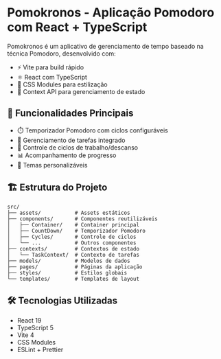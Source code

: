 # Pomokronos - Aplicação Pomodoro com React + TypeScript

Pomokronos é um aplicativo de gerenciamento de tempo baseado na técnica
Pomodoro, desenvolvido com:

- ⚡️ Vite para build rápido
- ⚛️ React com TypeScript
- 🎨 CSS Modules para estilização
- 🔄 Context API para gerenciamento de estado

## 🚀 Funcionalidades Principais

- ⏱️ Temporizador Pomodoro com ciclos configuráveis
- 📝 Gerenciamento de tarefas integrado
- 🔄 Controle de ciclos de trabalho/descanso
- 📊 Acompanhamento de progresso
- 🌈 Temas personalizáveis

## 🏗️ Estrutura do Projeto

```
src/
├── assets/           # Assets estáticos
├── components/       # Componentes reutilizáveis
│   ├── Container/    # Container principal
│   ├── CountDown/    # Temporizador Pomodoro
│   ├── Cycles/       # Controle de ciclos
│   └── ...           # Outros componentes
├── contexts/         # Contextos de estado
│   └── TaskContext/  # Contexto de tarefas
├── models/           # Modelos de dados
├── pages/            # Páginas da aplicação
├── styles/           # Estilos globais
└── templates/        # Templates de layout
```

## 🛠️ Tecnologias Utilizadas

- React 19
- TypeScript 5
- Vite 4
- CSS Modules
- ESLint + Prettier
